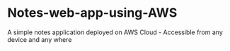 # Notes-web-app-using-AWS
A simple notes application deployed on AWS Cloud - Accessible from any device and any where
